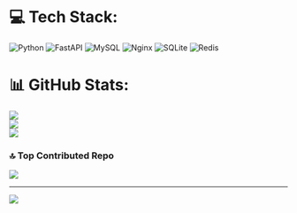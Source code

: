 
# 💻 Tech Stack:
![Python](https://img.shields.io/badge/python-3670A0?style=for-the-badge&logo=python&logoColor=ffdd54) ![FastAPI](https://img.shields.io/badge/FastAPI-005571?style=for-the-badge&logo=fastapi) ![MySQL](https://img.shields.io/badge/mysql-%2300000f.svg?style=for-the-badge&logo=mysql&logoColor=white) ![Nginx](https://img.shields.io/badge/nginx-%23009639.svg?style=for-the-badge&logo=nginx&logoColor=white) ![SQLite](https://img.shields.io/badge/sqlite-%2307405e.svg?style=for-the-badge&logo=sqlite&logoColor=white) ![Redis](https://img.shields.io/badge/redis-%23DD0031.svg?style=for-the-badge&logo=redis&logoColor=white)
# 📊 GitHub Stats:
![](https://github-readme-stats.vercel.app/api?username=shojaei-mohammad&theme=dark&hide_border=false&include_all_commits=true&count_private=true)<br/>
![](https://github-readme-streak-stats.herokuapp.com/?user=shojaei-mohammad&theme=dark&hide_border=false)<br/>
![](https://github-readme-stats.vercel.app/api/top-langs/?username=shojaei-mohammad&theme=dark&hide_border=false&include_all_commits=true&count_private=true&layout=compact)

### 🔝 Top Contributed Repo
![](https://github-contributor-stats.vercel.app/api?username=shojaei-mohammad&limit=5&theme=dark&combine_all_yearly_contributions=true)

---
[![](https://visitcount.itsvg.in/api?id=shojaei-mohammad&icon=1&color=2)](https://visitcount.itsvg.in)

<!-- Proudly created with GPRM ( https://gprm.itsvg.in ) -->
